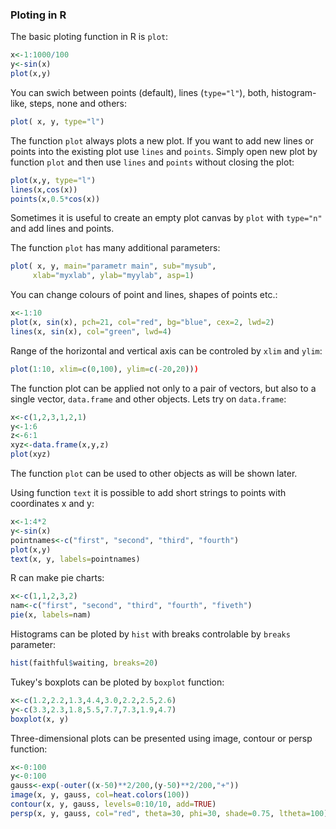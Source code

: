 ### Ploting in R
The basic ploting function in R is `plot`:
```R
x<-1:1000/100
y<-sin(x)
plot(x,y)
```
You can swich between points (default), lines (`type="l"`), both, histogram-like, steps, none and others:
```R
plot( x, y, type="l")
```
The function `plot` always plots a new plot. If you want to add new lines or points into the existing plot use `lines` and `points`. Simply open new plot by function `plot` and then use `lines` and `points` without closing the plot:
```R
plot(x,y, type="l")
lines(x,cos(x))
points(x,0.5*cos(x))
```
Sometimes it is useful to create an empty plot canvas by `plot` with `type="n"` and add lines and points.

The function `plot` has many additional parameters:
```R
plot( x, y, main="parametr main", sub="mysub",
     xlab="myxlab", ylab="myylab", asp=1)
```
You can change colours of point and lines, shapes of points etc.:
```R
x<-1:10
plot(x, sin(x), pch=21, col="red", bg="blue", cex=2, lwd=2)
lines(x, sin(x), col="green", lwd=4)
```
Range of the horizontal and vertical axis can be controled by `xlim` and `ylim`:
```R
plot(1:10, xlim=c(0,100), ylim=c(-20,20)))
```
The function plot can be applied not only to a pair of vectors, but also to a single vector, `data.frame` and other objects. Lets try on `data.frame`:
```R
x<-c(1,2,3,1,2,1)
y<-1:6
z<-6:1
xyz<-data.frame(x,y,z)
plot(xyz)
```
The function `plot` can be used to other objects as will be shown later.

Using function `text` it is possible to add short strings to points with coordinates x and y:
```R
x<-1:4*2
y<-sin(x)
pointnames<-c("first", "second", "third", "fourth")
plot(x,y)
text(x, y, labels=pointnames)
```
R can make pie charts:
```R
x<-c(1,1,2,3,2)
nam<-c("first", "second", "third", "fourth", "fiveth")
pie(x, labels=nam)
```
Histograms can be ploted by `hist` with breaks controlable by `breaks` parameter:
```R
hist(faithful$waiting, breaks=20)
```
Tukey's boxplots can be ploted by `boxplot` function:
```R
x<-c(1.2,2.2,1.3,4.4,3.0,2.2,2.5,2.6)
y<-c(3.3,2.3,1.8,5.5,7.7,7.3,1.9,4.7)
boxplot(x, y)
```
Three-dimensional plots can be presented using image, contour or persp function:
```R
x<-0:100
y<-0:100
gauss<-exp(-outer((x-50)**2/200,(y-50)**2/200,"+"))
image(x, y, gauss, col=heat.colors(100))
contour(x, y, gauss, levels=0:10/10, add=TRUE)
persp(x, y, gauss, col="red", theta=30, phi=30, shade=0.75, ltheta=100)
```

